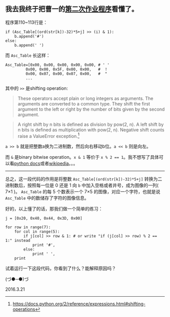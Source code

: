 
我去我终于把曹一的[第二次作业程序][1]看懂了。
-------


程序第110~113行是：
```
if (Asc_Table[(ord(str[k])-32)*5+j] >> (i) & 1): 
    b.append('#') 
else: 
    b.append(' ') 
```
而 ``Asc_Table`` 长这样：
```
Asc_Table=[0x00, 0x00, 0x00, 0x00, 0x00, # ' ' 
         0x00, 0x00, 0x5F, 0x00, 0x00,   #  ! 
         0x00, 0x07, 0x00, 0x07, 0x00,   #  " 
         ...
```
其中的 ``>>`` 是shifting operation:
> These operators accept plain or long integers as arguments. The arguments are converted to a common type. They shift the first argument to the left or right by the number of bits given by the second argument.

>A right shift by n bits is defined as division by pow(2, n). A left shift by n bits is defined as multiplication with pow(2, n). Negative shift counts raise a ValueError exception.[^shifting-operations]

``a >> b`` 就是把整数a换为二进制数，然后向右移动b位。``a << b`` 则是向左。

而 ``&`` 是binary bitwise operation。``x & 1`` 等价于  ``x % 2 == 1``。我不想写了具体可以看[python docs][2]或者[wikipedia][3]。。。

-----------

总之，这一段代码的作用是将整数 ``Asc_Table[(ord(str[k])-32)*5+j]`` 转换为二进制数后，按照每一位是 0 还是 1 向 ``b`` 中加入空格或者井号，成为图像的一列( 7×1 )。 ``Asc_Table`` 的每 5 个数表示一个 7×5 的图像，对应一个字符，也就是说 ``Asc_Table`` 中的数储存了字符的图像信息。


好的，以上懂了的话，那我们做一个简单的练习：
```
j = [0x20, 0x40, 0x44, 0x3D, 0x00]

for row in range(7):
	for col in range(5):
		if j[col] >> row & 1: # or write "if (j[col] >> row) % 2 == 1:" instead
			print '#',
		else:
			print ' ',
	print 
```
试着运行一下这段代码，你看到了什么？能解释原因吗？

(づ●─●)づ 

2016.3.21

[^shifting-operations]:https://docs.python.org/2/reference/expressions.html#shifting-operations

[1]:https://github.com/breakingDboy/computational_physics_2013301020120/blob/master/show_gif.py
[2]:https://docs.python.org/2/reference/expressions.html#binary-bitwise-operations
[3]:https://en.wikipedia.org/wiki/Bitwise_operation

